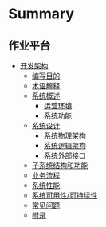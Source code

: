 # Summary

## 作业平台
* [开发架构]()
    * [编写目的](开发架构文档/编写目的/Purpose.md)
    * [术语解释](开发架构文档/术语解释/Terms.md)
    * [系统概述]()
        * [运营环境](开发架构文档/系统概述/OperationEnvironment.md)
        * [系统功能](开发架构文档/系统概述/SystemFunctions.md)
    * [系统设计]()
        * [系统物理架构](开发架构文档/系统设计/SystemPhysicalArchitecture.md)
        * [系统逻辑架构](开发架构文档/系统设计/SystemLogicalArchitecture.md)
        * [系统外部接口](开发架构文档/系统设计/SystemExternalInterfaces.md)
    * [子系统结构和功能](开发架构文档/子系统结构和功能/SubsystemStructureFunctions.md)
    * [业务流程](开发架构文档/业务流程/BusinessProcess.md)
    * [系统性能](开发架构文档/系统性能/SystemPerformance.md)
    * [系统可用性/可持续性](开发架构文档/系统可用性/SystemAvailabilitySustainability.md)
    * [常见问题](开发架构文档/FAQ/FAQ.md)
    * [附录](开发架构文档/附录/Appendix.md)
